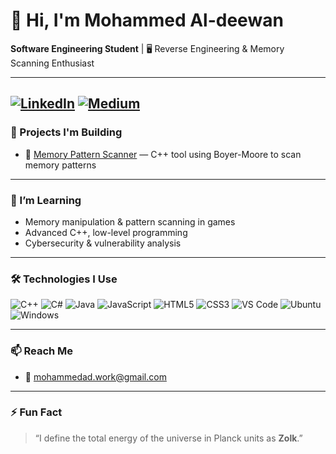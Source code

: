# 👋 Hi, I'm Mohammed Al-deewan

**Software Engineering Student** | 🖥️ Reverse Engineering & Memory Scanning Enthusiast

---
[![LinkedIn](https://img.shields.io/badge/LinkedIn-000000?style=for-the-badge&logo=linkedin&logoColor=white)](https://www.linkedin.com/in/your-linkedin-username) 
[![Medium](https://img.shields.io/badge/Medium-000000?style=for-the-badge&logo=medium&logoColor=black&labelColor=white)](https://medium.com/@Mohammed-Aldeewan)
---

### 🔧 Projects I'm Building

- 🧠 [Memory Pattern Scanner](https://github.com/Mkv47/Memory_Pattern_Scanner) — C++ tool using Boyer-Moore to scan memory patterns

---

### 🧠 I’m Learning

- Memory manipulation & pattern scanning in games  
- Advanced C++, low-level programming  
- Cybersecurity & vulnerability analysis  

---

### 🛠️ Technologies I Use

![C++](https://img.shields.io/badge/C++-00599C?style=flat&logo=c%2B%2B&logoColor=white)
![C#](https://img.shields.io/badge/C%23-239120?style=flat&logo=c-sharp&logoColor=white)
![Java](https://img.shields.io/badge/Java-007396?style=flat&logo=java&logoColor=white)
![JavaScript](https://img.shields.io/badge/JavaScript-F7DF1E?style=flat&logo=javascript&logoColor=black)
![HTML5](https://img.shields.io/badge/HTML5-E34F26?style=flat&logo=html5&logoColor=white)
![CSS3](https://img.shields.io/badge/CSS3-1572B6?style=flat&logo=css3&logoColor=white)
![VS Code](https://img.shields.io/badge/VSCode-007ACC?style=flat&logo=visual%20studio%20code&logoColor=white)
![Ubuntu](https://img.shields.io/badge/Ubuntu-E95420?style=flat&logo=ubuntu&logoColor=white)
![Windows](https://img.shields.io/badge/Windows-0078D6?style=flat&logo=windows&logoColor=white)

---

### 📫 Reach Me

- 📧 mohammedad.work@gmail.com

---

### ⚡ Fun Fact

> “I define the total energy of the universe in Planck units as **Zolk**.”
